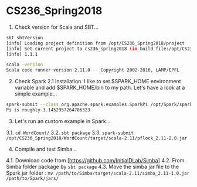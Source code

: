 # CS236_Spring2018

1. Check version for Scala and SBT...

```bash
sbt sbtVersion
[info] Loading project definition from /opt/CS236_Spring2018/project
[info] Set current project to cs236_spring2018 (in build file:/opt/CS236_Spring2018/)
[info] 1.1.1

scala -version
Scala code runner version 2.11.8 -- Copyright 2002-2016, LAMP/EPFL
```

2. Check Spark 2.1 installation.  I like to set $SPARK_HOME environment variable and add $SPARK_HOME/bin to my path. Let's have a look at a simple example...

```bash
spark-submit --class org.apache.spark.examples.SparkPi /opt/Spark/spark-2.1.0-bin-hadoop2.7/examples/jars/spark-examples_2.11-2.1.0.jar 
Pi is roughly 3.1452957264786323
```

3. Let's run an custom example in Spark...

3.1. `cd WordCount/`
3.2. `sbt package`
3.3. `spark-submit /opt/CS236_Spring2018/WordCount/target/scala-2.11/pflock_2.11-2.0.jar`

4. Compile and test Simba...

4.1. Download code from [https://github.com/InitialDLab/Simba]
4.2. From Simba folder package by `sbt package`
4.3. Move the simba jar file to the Spark jar folder : `mv /path/to/Simba/target/scala-2.11/simba_2.11-1.0.jar /path/to/Spark/jars/`

